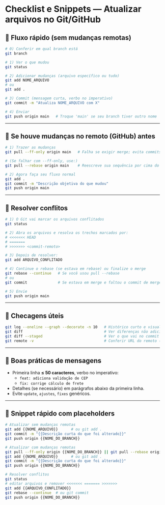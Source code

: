 
# Checklist e Snippets — Atualizar arquivos no Git/GitHub

## 📌 Fluxo rápido (sem mudanças remotas)
```bash
# 0) Conferir em qual branch está
git branch

# 1) Ver o que mudou
git status

# 2) Adicionar mudanças (arquivo específico ou tudo)
git add NOME_ARQUIVO
# ou
git add .

# 3) Commit (mensagem curta, verbo no imperativo)
git commit -m "Atualiza NOME_ARQUIVO com X"

# 4) Enviar
git push origin main   # Troque 'main' se seu branch tiver outro nome
```

---

## 📌 Se houve mudanças no remoto (GitHub) antes
```bash
# 1) Trazer as mudanças
git pull --ff-only origin main   # Falha se exigir merge; evita commits "merge" acidentais

# (Se falhar com --ff-only, use:)
git pull --rebase origin main    # Reescreve sua sequência por cima do remoto (histórico limpo)

# 2) Agora faça seu fluxo normal
git add .
git commit -m "Descrição objetiva do que mudou"
git push origin main
```

---

## 📌 Resolver conflitos
```bash
# 1) O Git vai marcar os arquivos conflitados
git status

# 2) Abra os arquivos e resolva os trechos marcados por:
# <<<<<<< HEAD
# =======
# >>>>>>> <commit-remoto>

# 3) Depois de resolver:
git add ARQUIVO_CONFLITADO

# 4) Continue o rebase (se estava em rebase) ou finalize o merge
git rebase --continue   # Se você usou pull --rebase
# ou
git commit              # Se estava em merge e faltou o commit de merge

# 5) Envie
git push origin main
```

---

## 📌 Checagens úteis
```bash
git log --oneline --graph --decorate -n 10   # Histórico curto e visual
git diff                                     # Ver diferenças não adicionadas
git diff --staged                            # Ver o que vai no commit
git remote -v                                # Conferir URL do remoto (HTTPS/SSH)
```

---

## 📌 Boas práticas de mensagens
- Primeira linha **≤ 50 caracteres**, verbo no imperativo:
  - `feat: adiciona validação de CEP`
  - `fix: corrige cálculo de frete`
- Detalhes (se necessário) em parágrafos abaixo da primeira linha.
- Evite `update`, `ajustes`, `fixes` genéricos.

---

## 📌 Snippet rápido com placeholders
```bash
# Atualizar sem mudanças remotas
git add {{NOME_ARQUIVO}}      # ou git add .
git commit -m "{{Descrição curta do que foi alterado}}"
git push origin {{NOME_DO_BRANCH}}

# Atualizar com mudanças remotas
git pull --ff-only origin {{NOME_DO_BRANCH}} || git pull --rebase origin {{NOME_DO_BRANCH}}
git add {{NOME_ARQUIVO}}      # ou git add .
git commit -m "{{Descrição curta do que foi alterado}}"
git push origin {{NOME_DO_BRANCH}}

# Resolver conflitos
git status
# editar arquivos e remover <<<<<<< ======= >>>>>>> 
git add {{ARQUIVO_CONFLITADO}}
git rebase --continue  # ou git commit
git push origin {{NOME_DO_BRANCH}}
```
